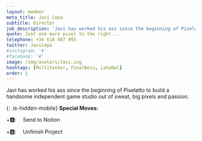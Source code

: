 ```yaml
---
layout: member
meta_title: Javi Cepa
subtitle: Director
job_description: 'Javi has worked his ass since the beginning of Pixelatto to build a handsome independent game studio out of sweat, big pixels and passion.'
quote: Just one more pixel to the right...
telephone: +34 618 887 993
twitter: JaviCepa
#instagram: '#'
#facebook: '#'
image: /img/avatars/Javi.svg
hashtags: [Multitasker, FinalBoss, LateOwl]
order: 1
---
```


Javi has worked his ass since the beginning of Pixelatto to build a handsome independent game studio out of sweat, big pixels and passion.

{: .is-hidden-mobile}
**Special Moves:**

<div class="has-text-left is-hidden-mobile">

<i class="fas fa-arrow-down"></i>
<i class="fas fa-arrow-down" style="transform: rotateZ(-45deg);"></i>
<i class="fas fa-arrow-down" style="transform: rotateZ(-90deg);"></i>
<i class="fas fa-arrow-down" style="transform: rotateZ(-135deg);"></i>
+🅰: &emsp;Send to Notion

</div>
<div class="has-text-left is-hidden-mobile">

<i class="fas fa-arrow-right"></i>
<i class="fas fa-arrow-left"></i>
<i class="fas fa-arrow-right"></i>
<i class="fas fa-arrow-left"></i>
+🅱: &emsp;Unfinish Project

</div>
